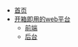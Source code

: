 <!-- docs/_sidebar.md -->
* [首页](README.md "翔的博客")
* [开箱即用的web平台](commonWebBuild/README.md "开箱即用的web平台")
  * [前端](commonWebBuild/front/README.md)
  * [后台](commonWebBuild/server/README.md)
